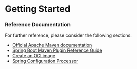 # Getting Started

### Reference Documentation
For further reference, please consider the following sections:

* [Official Apache Maven documentation](https://maven.apache.org/guides/index.html)
* [Spring Boot Maven Plugin Reference Guide](https://docs.spring.io/spring-boot/docs/3.1.9/maven-plugin/reference/html/)
* [Create an OCI image](https://docs.spring.io/spring-boot/docs/3.1.9/maven-plugin/reference/html/#build-image)
* [Spring Configuration Processor](https://docs.spring.io/spring-boot/docs/3.1.9/reference/htmlsingle/index.html#appendix.configuration-metadata.annotation-processor)

